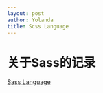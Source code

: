 ```yaml
---
layout: post
author: Yolanda
title: Scss Language
---
```


# 关于Sass的记录

[Sass Language](https://sass-lang.com/documentation/file.SASS_REFERENCE.html)
